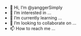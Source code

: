 - 👋 Hi, I’m @yanggerSimply
- 👀 I’m interested in ...
- 🌱 I’m currently learning ...
- 💞️ I’m looking to collaborate on ...
- 📫 How to reach me ...

<!---
yanggerSimply/yanggerSimply is a ✨ special ✨ repository because its `README.md` (this file) appears on your GitHub profile.
You can click the Preview link to take a look at your changes.
--->
